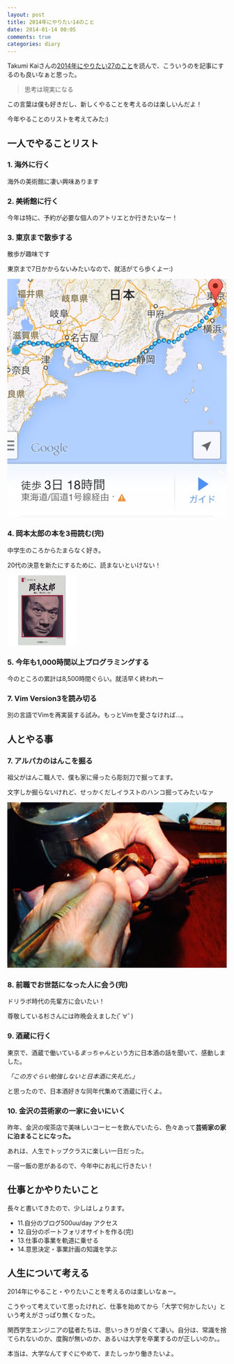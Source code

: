 ```yaml
---
layout: post
title: 2014年にやりたい14のこと
date: 2014-01-14 00:05
comments: true
categories: diary
---
```


Takumi Kaiさんの[2014年にやりたい27のこと]( https://nature-dot.com/othres/9 )を読んで、こういうのを記事にするのも良いなぁと思った。

> 思考は現実になる

この言葉は僕も好きだし、新しくやることを考えるのは楽しいんだよ！

今年やることのリストを考えてみた:)

<!-- more -->

## 一人でやることリスト

### 1. 海外に行く

海外の美術館に凄い興味あります

### 2. 美術館に行く

今年は特に、予約が必要な個人のアトリエとか行きたいなー！

### 3. 東京まで散歩する

散歩が趣味です

東京まで7日かからないみたいなので、就活がてら歩くよー:)

<img class="image_on_frame center" src="/images/blog/somethings-that-i-want-to-do/IMG_0118.jpg" alt="200 東京から滋賀まで歩く" />

### 4. 岡本太郎の本を3冊読む(完)

中学生のころからたまらなく好き。

20代の決意を新たにするために、読まないといけない！

<img class="image_on_frame center" src="/images/blog/somethings-that-i-want-to-do/pic_okamoto.jpg" alt="岡本太郎の本" />

### 5. 今年も1,000時間以上プログラミングする

今のところの累計は8,500時間ぐらい。就活早く終われー

### 7. Vim Version3を読み切る

別の言語でVimを再実装する試み。もっとVimを愛さなければ...。

## 人とやる事

### 7. アルパカのはんこを掘る

祖父がはんこ職人で、僕も家に帰ったら彫刻刀で掘ってます。

文字しか掘らないけれど、せっかくだしイラストのハンコ掘ってみたいなァ

<img class="image_on_frame center" src="/images/blog/somethings-that-i-want-to-do/pic_hanko.jpg" alt=" 200 判子を掘る" />

### 8. 前職でお世話になった人に会う(完)

ドリラボ時代の先輩方に会いたい！

尊敬している杉さんには昨晩会えました(ﾟ∀ﾟ)

### 9. 酒蔵に行く

東京で、酒蔵で働いている*まっちゃん*という方に日本酒の話を聞いて、感動しました。

*「この方ぐらい勉強しないと日本酒に失礼だ。」*

と思ったので、日本酒好きな同年代集めて酒蔵に行くよ。

### 10. 金沢の芸術家の一家に会いにいく

昨年、金沢の喫茶店で美味しいコーヒーを飲んでいたら、色々あって**芸術家の家に泊まることになった。**

あれは、人生でトップクラスに楽しい一日だった。

一宿一飯の恩があるので、今年中にお礼に行きたい！

## 仕事とかやりたいこと

長々と書いてきたので、少しはしょります。

- 11.自分のブログ500uu/day アクセス
- 12.自分のポートフォリオサイトを作る(完)
- 13.仕事の事業を軌道に乗せる
- 14.意思決定・事業計画の知識を学ぶ

## 人生について考える

2014年にやること・やりたいことを考えるのは楽しいなぁー。

こうやって考えていて思ったけれど、仕事を始めてから「大学で何かしたい」という考えがさっぱり無くなった。

関西学生エンジニアの猛者たちは、思いっきりが良くて凄い。自分は、常識を捨てられないのか、度胸が無いのか、あるいは大学を卒業するのが正しいのか。。

本当は、大学なんてすぐにやめて、またしっかり働きたいよ。
